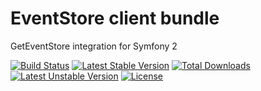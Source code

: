 EventStore client bundle
========================

GetEventStore integration for Symfony 2

[![Build Status](https://travis-ci.org/dbellettini/eventstore-client-bundle.svg?branch=master)](https://travis-ci.org/dbellettini/eventstore-client-bundle)
[![Latest Stable Version](https://poser.pugx.org/dbellettini/eventstore-client-bundle/v/stable.svg)](https://packagist.org/packages/dbellettini/eventstore-client-bundle)
[![Total Downloads](https://poser.pugx.org/dbellettini/eventstore-client-bundle/downloads.svg)](https://packagist.org/packages/dbellettini/eventstore-client-bundle)
[![Latest Unstable Version](https://poser.pugx.org/dbellettini/eventstore-client-bundle/v/unstable.svg)](https://packagist.org/packages/dbellettini/eventstore-client-bundle)
[![License](https://poser.pugx.org/dbellettini/eventstore-client-bundle/license.svg)](https://packagist.org/packages/dbellettini/eventstore-client-bundle)
